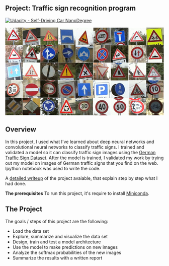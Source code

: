 ## Project: Traffic sign recognition program
[![Udacity - Self-Driving Car NanoDegree](https://s3.amazonaws.com/udacity-sdc/github/shield-carnd.svg)](http://www.udacity.com/drive)

![Traffic Signs](./results_images/0_traffic_signs_class.jpg)

Overview
---
In this project, I used what I've learned about deep neural networks and convolutional neural networks to classify traffic signs. I trained and validated a model so it can classify traffic sign images using the [German Traffic Sign Dataset](http://benchmark.ini.rub.de/?section=gtsrb&subsection=dataset). After the model is trained, I validated my work by trying out my model on images of German traffic signs that you find on the web. Ipython notebook was used to write the code.

A [detailed writeup](https://github.com/aliasaswad/CarND-Traffic-Sign-Classifier-P3/blob/master/writeup_template.md) of the project avaiable, that explain step by step what I had done.

**The prerequisites** To run this project, it's require to install [Miniconda](https://docs.conda.io/en/latest/miniconda.html).

The Project
---
The goals / steps of this project are the following:
* Load the data set
* Explore, summarize and visualize the data set
* Design, train and test a model architecture
* Use the model to make predictions on new images
* Analyze the softmax probabilities of the new images
* Summarize the results with a written report



